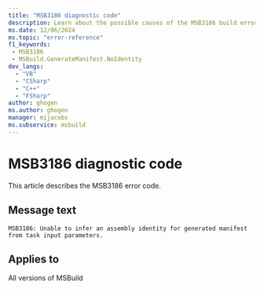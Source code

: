 ```yaml
---
title: "MSB3186 diagnostic code"
description: Learn about the possible causes of the MSB3186 build error, and get troubleshooting tips.
ms.date: 12/06/2024
ms.topic: "error-reference"
f1_keywords:
 - MSB3186
 - MSBuild.GenerateManifest.NoIdentity
dev_langs:
  - "VB"
  - "CSharp"
  - "C++"
  - "FSharp"
author: ghogen
ms.author: ghogen
manager: mijacobs
ms.subservice: msbuild
---
```


# MSB3186 diagnostic code

<!-- :::ErrorDefinitionDescription::: -->
<!-- :::editable-content name="introDescription"::: -->
This article describes the MSB3186 error code.
<!-- :::editable-content-end::: -->

## Message text

`MSB3186: Unable to infer an assembly identity for generated manifest from task input parameters.`

<!-- :::editable-content name="postOutputDescription"::: -->
<!--
{StrBegin="MSB3186: "}
-->
<!-- :::editable-content-end::: -->
<!-- :::ErrorDefinitionDescription-end::: -->

## Applies to

All versions of MSBuild
